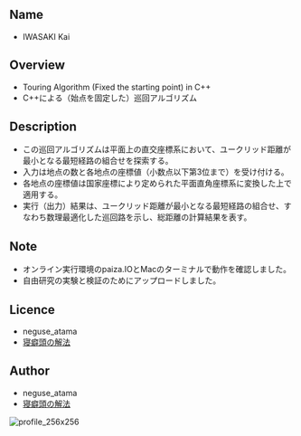 ## Name
* IWASAKI Kai

## Overview
* Touring Algorithm (Fixed the starting point) in C++
* C++による（始点を固定した）巡回アルゴリズム

## Description
* この巡回アルゴリズムは平面上の直交座標系において、ユークリッド距離が最小となる最短経路の組合せを探索する。
* 入力は地点の数と各地点の座標値（小数点以下第3位まで）を受け付ける。
* 各地点の座標値は国家座標により定められた平面直角座標系に変換した上で適用する。
* 実行（出力）結果は、ユークリッド距離が最小となる最短経路の組合せ、すなわち数理最適化した巡回路を示し、総距離の計算結果を表す。

## Note
* オンライン実行環境のpaiza.IOとMacのターミナルで動作を確認しました。
* 自由研究の実験と検証のためにアップロードしました。

## Licence
* neguse_atama
* [寝癖頭の解法](https://neguse-atama.hatenablog.com)

## Author
* neguse_atama
* [寝癖頭の解法](https://neguse-atama.hatenablog.com)

![profile_256x256](https://user-images.githubusercontent.com/62793333/79065145-f3a2a180-7ce8-11ea-9b33-0973ec940251.png)

